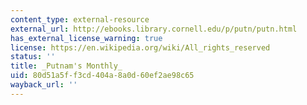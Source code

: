 ```yaml
---
content_type: external-resource
external_url: http://ebooks.library.cornell.edu/p/putn/putn.html
has_external_license_warning: true
license: https://en.wikipedia.org/wiki/All_rights_reserved
status: ''
title: _Putnam's Monthly_
uid: 80d51a5f-f3cd-404a-8a0d-60ef2ae98c65
wayback_url: ''
---
```

